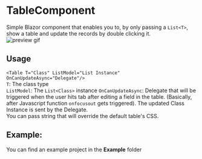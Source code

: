 # TableComponent
Simple Blazor component that enables you to, by only passing a ``List<T>``, show a table and update the records by double clicking it.<br>
![preview gif](https://github.com/LeoUpperThrower4/TableComponent/blob/main/Media/DbClickableTableComp.gif)
## Usage
 ` <Table T="Class" ListModel="List Instance" OnCanUpdateAsync="Delegate"/> ` <br />
`T`: The class type <br>
`ListModel`: The `List<Class>` instance
`OnCanUpdateAsync`: Delegate that will be triggered when the user hits tab after editing a field in the table. (Basically, after Javascript function `onfocusout` gets triggered). The updated Class Instance is sent by the Delegate.<br>
You can pass string that will override the default table's CSS.
## Example:
You can find an example project in the **Example** folder
